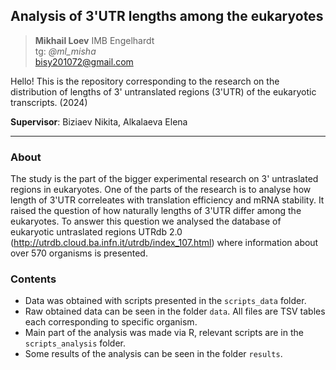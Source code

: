## Analysis of 3'UTR lengths among the eukaryotes ## 


> **Mikhail Loev** IMB Engelhardt</br>
> tg: *@ml_misha* </br>
> bisy201072@gmail.com

Hello! This is the repository corresponding to the research on the distribution of lengths of 3' untranslated regions (3'UTR) of the eukaryotic transcripts. (2024)

**Supervisor**: Biziaev Nikita, Alkalaeva Elena

---

### About

The study is the part of the bigger experimental research on 3' untraslated regions in eukaryotes. One of the parts of the research is to analyse how length of 3'UTR correleates with translation efficiency  and mRNA stability.
It raised the question of how naturally lengths of 3'UTR differ among the eukaryotes. To answer this question we analysed the database of eukaryotic untraslated regions UTRdb 2.0 (http://utrdb.cloud.ba.infn.it/utrdb/index_107.html) where information about over 570 organisms is presented.

### Contents

- Data was obtained with scripts presented in the `scripts_data` folder. 
- Raw obtained data can be seen in the folder `data`. All files are TSV tables each corresponding to specific organism.
- Main part of the analysis was made via R, relevant scripts are in the `scripts_analysis` folder. 
- Some results of the analysis can be seen in the folder `results`. 

